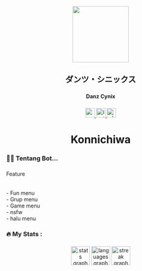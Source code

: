 <div align="center">
  <img height="150" src="https://telegra.ph/file/7a0ec079784b75180d5d0.jpg"  />
</div>

###

<h2 align="center">ダンツ・シニックス</h2>

###

<h4 align="center">Danz Cynix</h4>

###

<div align="center">
  <a href="https://youtube.com/@danz-ws?si=T7aVBDf1Zn2JPkXb" target="_blank">
    <img src="https://img.shields.io/static/v1?message=Youtube&logo=youtube&label=&color=FF0000&logoColor=white&labelColor=&style=for-the-badge" height="25" alt="youtube logo"  />
  </a>
  <a href="https://instagram.com/danimul.my.id?utm_source=qr&igshid=MzNlNGNkZWQ4Mg%3D%3D" target="_blank">
    <img src="https://img.shields.io/static/v1?message=Instagram&logo=instagram&label=&color=E4405F&logoColor=white&labelColor=&style=for-the-badge" height="25" alt="instagram logo"  />
  </a>
  <a href="https://wa.me/6289507156271" target="_blank">
    <img src="https://img.shields.io/static/v1?message=Whatsapp&logo=whatsapp&label=&color=25D366&logoColor=white&labelColor=&style=for-the-badge" height="25" alt="whatsapp logo"  />
  </a>
</div>

###

<h1 align="center">Konnichiwa</h1>

###

<h3 align="left">👩‍💻  Tentang Bot...</h3>

###

<p align="left">Feature<br>
<br><br>- Fun menu<br>- Grup menu<br>- Game menu<br>- nsfw<br>- halu menu</p>

###

<h3 align="left">🔥   My Stats :</h3>

###

<div align="center">
  <img src="https://github-readme-stats.vercel.app/api?username=Danuy-Coder&hide_title=false&hide_rank=false&show_icons=true&include_all_commits=true&count_private=true&disable_animations=false&theme=dracula&locale=en&hide_border=false&order=1" height="50" alt="stats graph"  />
  <img src="https://github-readme-stats.vercel.app/api/top-langs?username=Danuy-Coder&locale=en&hide_title=false&layout=compact&card_width=320&langs_count=5&theme=dracula&hide_border=false&order=2" height="50" alt="languages graph"  />
  <img src="https://streak-stats.demolab.com?user=Danuy-Coder&locale=en&mode=daily&theme=dark&hide_border=true&border_radius=5&order=3" height="50" alt="streak graph"  />
</div>

###
